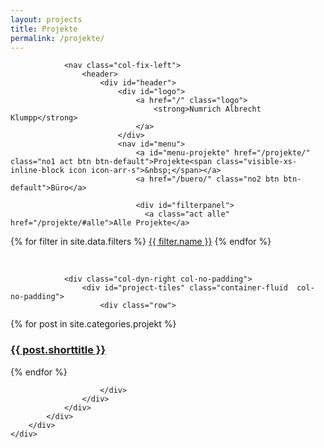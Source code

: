```yaml
---
layout: projects
title: Projekte
permalink: /projekte/
---
```



<section id="project-navigator">
    <div class="container-fluid">
		<div class="row">
			<div class="col-xs-12">
				
				<nav class="col-fix-left">
					<header>
						<div id="header">
						    <div id="logo">
						    	<a href="/" class="logo">
							        <strong>Numrich Albrecht Klumpp</strong>
						    	</a>
						    </div>
							<nav id="menu">
					    		<a id="menu-projekte" href="/projekte/" class="no1 act btn btn-default">Projekte<span class="visible-xs-inline-block icon icon-arr-s">&nbsp;</span></a>
					    		<a href="/buero/" class="no2 btn btn-default">Büro</a>

								<div id="filterpanel">
								  <a class="act alle" href="/projekte/#alle">Alle Projekte</a>
{% for filter in site.data.filters %}
	<a class="{% assign tagcounter = 0 %}{% for tag in filter.tags %}{% if tagcounter > 0 %}-{% endif %}{{tag | slugify}}{% assign tagcounter = tagcounter | plus: 1 %}{% endfor %}" href="/projekte/#{% assign tagcounter = 0 %}{% for tag in filter.tags %}{% if tagcounter > 0 %}-{% endif %}{{tag | slugify}}{% assign tagcounter = tagcounter | plus: 1 %}{% endfor %}">{{ filter.name }}</a>
{% endfor %}
								  <div class="clear"></div>
								 </div>
							</nav>
						</div>
					</header>	
				</nav>
			
				<div class="col-dyn-right col-no-padding">
				    <div id="project-tiles" class="container-fluid  col-no-padding">
						<div class="row">			

{% for post in site.categories.projekt %}

<div class="project-tile{% for tag in post.tags %} {{tag | slugify}}{% endfor %} col-xs-12 col-sm-12 col-md-6 col-lg-4 col-xl-3">
	<a href="{{ post.url | prepend: site.baseurl }}" data-image="{% if post.projectpage %}{{ post.projectpage | prepend: site.url }}{% else %}{% for image in post.images limit:1 %}{{ image | prepend: site.url }}{% endfor %}{% endif %}">
		<div class="inner-wrap">
			<h3>{{ post.shorttitle }}</h3>
		</div>
	</a>
</div>

{% endfor %}

						</div>
					</div>
				</div>
			</div>
		</div>
    </div>
</section>
